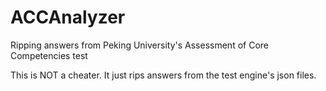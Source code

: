 # ACCAnalyzer
Ripping answers from Peking University's Assessment of Core Competencies test

This is NOT a cheater. It just rips answers from the test engine's json files.